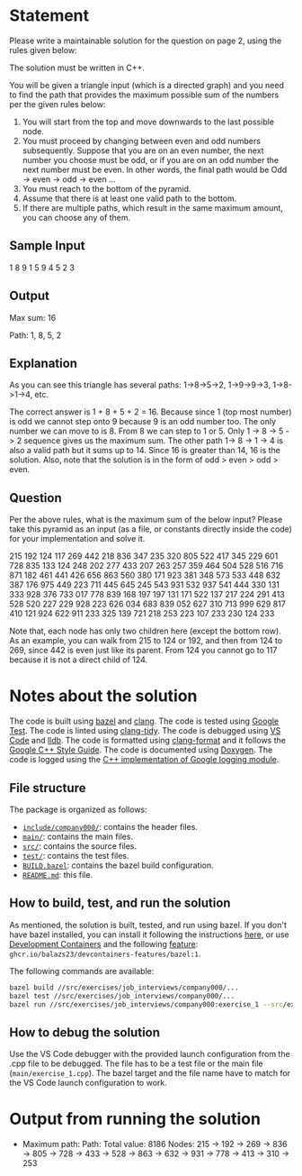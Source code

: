 # Statement

Please write a maintainable solution for the question on page 2, using the rules given below:

The solution must be written in C++.

You will be given a triangle input (which is a directed graph) and you need to find the path that provides the maximum possible sum of the numbers per the given rules below:

1. You will start from the top and move downwards to the last possible node.
2. You must proceed by changing between even and odd numbers subsequently. Suppose that you are on an even number, the next number you choose must be odd, or if you are on an odd number the next number must be even. In other words, the final path would be Odd -> even -> odd -> even …
3. You must reach to the bottom of the pyramid.
4. Assume that there is at least one valid path to the bottom.
5. If there are multiple paths, which result in the same maximum amount, you can choose any of them.

## Sample Input

1
8 9
1 5 9
4 5 2 3

## Output

Max sum: 16

Path: 1, 8, 5, 2

## Explanation

As you can see this triangle has several paths: 1->8->5->2, 1->9->9->3, 1->8->1->4, etc.

The correct answer is 1 + 8 + 5 + 2 = 16. Because since 1 (top most number) is odd we cannot step onto 9 because 9 is an odd number too. The only number we can move to is 8. From 8 we can step to 1 or 5. Only 1 -> 8 -> 5 -> 2 sequence gives us the maximum sum. The other path 1-> 8 -> 1 -> 4 is also a valid path but it sums up to 14. Since 16 is greater than 14, 16 is the solution. Also, note that the solution is in the form of odd > even > odd > even.

## Question

Per the above rules, what is the maximum sum of the below input? Please take this pyramid as an input (as a file, or constants directly inside the code) for your implementation and solve it.

215
192 124
117 269 442
218 836 347 235
320 805 522 417 345
229 601 728 835 133 124
248 202 277 433 207 263 257
359 464 504 528 516 716 871 182
461 441 426 656 863 560 380 171 923
381 348 573 533 448 632 387 176 975 449
223 711 445 645 245 543 931 532 937 541 444
330 131 333 928 376 733 017 778 839 168 197 197
131 171 522 137 217 224 291 413 528 520 227 229 928
223 626 034 683 839 052 627 310 713 999 629 817 410 121
924 622 911 233 325 139 721 218 253 223 107 233 230 124 233

Note that, each node has only two children here (except the bottom row). As an example, you can walk from 215 to 124 or 192, and then from 124 to 269, since 442 is even just like its parent. From 124 you cannot go to 117 because it is not a direct child of 124.

# Notes about the solution

The code is built using [bazel](https://bazel.build/) and [clang](https://clang.llvm.org/). The code is tested using [Google Test](https://github.com/google/googletest). The code is linted using [clang-tidy](https://clang.llvm.org/extra/clang-tidy/). The code is debugged using [VS Code](https://code.visualstudio.com/docs/editor/debugging) and [lldb](https://lldb.llvm.org/). The code is formatted using [clang-format](https://clang.llvm.org/docs/ClangFormat.html) and it follows the [Google C++ Style Guide](https://google.github.io/styleguide/cppguide.html). The code is documented using [Doxygen](https://www.doxygen.nl/). The code is logged using the [C++ implementation of Google logging module](https://github.com/google/glog).

## File structure

The package is organized as follows:

- [`include/company000/`](include/company000/): contains the header files.
- [`main/`](main/): contains the main files.
- [`src/`](src/): contains the source files.
- [`test/`](test/): contains the test files.
- [`BUILD.bazel`](BUILD.bazel): contains the bazel build configuration.
- [`README.md`](README.md): this file.

## How to build, test, and run the solution

As mentioned, the solution is built, tested, and run using bazel. If you don't have bazel installed, you can install it following the instructions [here](https://docs.bazel.build/versions/main/install.html), or use [Development Containers](https://containers.dev/) and the following [feature](https://containers.dev/features): `ghcr.io/balazs23/devcontainers-features/bazel:1`.

The following commands are available:

```bash
bazel build //src/exercises/job_interviews/company000/...
bazel test //src/exercises/job_interviews/company000/...
bazel run //src/exercises/job_interviews/company000:exercise_1 --src/exercises/job_interviews/company000/data/exercise_1_graph.txt
```

## How to debug the solution

Use the VS Code debugger with the provided launch configuration from the .cpp file to be debugged. The file has to be a test file or the main file (`main/exercise_1.cpp`). The bazel target and the file name have to match for the VS Code launch configuration to work.

# Output from running the solution

- Maximum path:
  Path:
  Total value: 8186
  Nodes: 215 -> 192 -> 269 -> 836 -> 805 -> 728 -> 433 -> 528 -> 863 -> 632 -> 931 -> 778 -> 413 -> 310 -> 253
